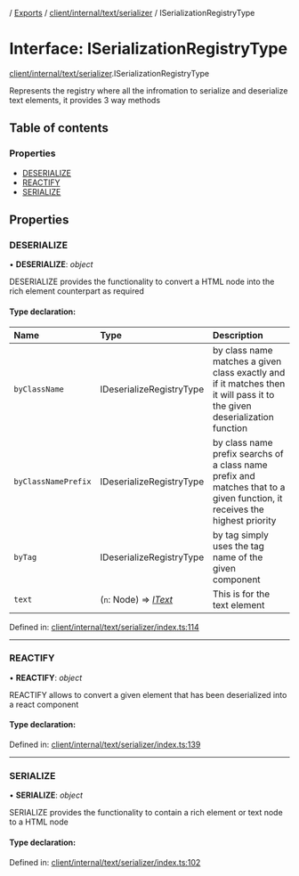 [](../README.md) / [Exports](../modules.md) / [client/internal/text/serializer](../modules/client_internal_text_serializer.md) / ISerializationRegistryType

# Interface: ISerializationRegistryType

[client/internal/text/serializer](../modules/client_internal_text_serializer.md).ISerializationRegistryType

Represents the registry where all the infromation to serialize
and deserialize text elements, it provides 3 way methods

## Table of contents

### Properties

- [DESERIALIZE](client_internal_text_serializer.iserializationregistrytype.md#deserialize)
- [REACTIFY](client_internal_text_serializer.iserializationregistrytype.md#reactify)
- [SERIALIZE](client_internal_text_serializer.iserializationregistrytype.md#serialize)

## Properties

### DESERIALIZE

• **DESERIALIZE**: *object*

DESERIALIZE provides the functionality to convert a HTML
node into the rich element counterpart as required

#### Type declaration:

Name | Type | Description |
:------ | :------ | :------ |
`byClassName` | IDeserializeRegistryType | by class name matches a given class exactly and if it matches then it will pass it to the given deserialization function   |
`byClassNamePrefix` | IDeserializeRegistryType | by class name prefix searchs of a class name prefix and matches that to a given function, it receives the highest priority   |
`byTag` | IDeserializeRegistryType | by tag simply uses the tag name of the given component   |
`text` | (`n`: Node) => [*IText*](client_internal_text_serializer_types_text.itext.md) | This is for the text element   |

Defined in: [client/internal/text/serializer/index.ts:114](https://github.com/onzag/itemize/blob/28218320/client/internal/text/serializer/index.ts#L114)

___

### REACTIFY

• **REACTIFY**: *object*

REACTIFY allows to convert a given element that has been deserialized
into a react component

#### Type declaration:

Defined in: [client/internal/text/serializer/index.ts:139](https://github.com/onzag/itemize/blob/28218320/client/internal/text/serializer/index.ts#L139)

___

### SERIALIZE

• **SERIALIZE**: *object*

SERIALIZE provides the functionality to contain a rich element
or text node to a HTML node

#### Type declaration:

Defined in: [client/internal/text/serializer/index.ts:102](https://github.com/onzag/itemize/blob/28218320/client/internal/text/serializer/index.ts#L102)
